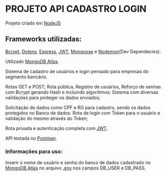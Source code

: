 <h1>PROJETO API CADASTRO LOGIN</h1>
<p>Projeto criado em <a href="https://nodejs.org/en/">NodeJS</a></p>

<h2>Frameworks utilizadas:</h2>
 <a href="https://www.npmjs.com/package/bcrypt">Bcrypt</a>, <a href="https://www.npmjs.com/package/dotenv">Dotenv</a>, 
<a href="https://www.npmjs.com/package/express">Express</a>, <a href="https://www.npmjs.com/package/jsonwebtoken">JWT</a>, <a href="https://www.npmjs.com/package/mongoose">Mongoose</a> e <a href="https://www.npmjs.com/package/nodemon">Nodemon</a>(Dev Dependecies).

Utilizado <a href="https://www.mongodb.com/atlas">MongoDB Atlas</a>.

Sistema de cadastro de usuários e login pensado para empresas do segmento bancário.

Rotas GET e POST;
Rota pública, Registro de usuários, Reforço de senhas com Bcrypt gerando Hash e incluindo algoritimos;
Sistema com diversas validações para proteger os dados enviados;

Solicitação de dados como CPF e RG para cadastro, sendo os dados protegidos no Banco de dados.
Rota de login com Token para o usuário e validação do mesmo através do Token;

Rota privada e autenticação completa com <a href="https://www.npmjs.com/package/jsonwebtoken">JWT</a>.

API testada no <a href="https://www.postman.com/">Postman</a>.


<h3>Informações para uso:</h3>

Inserir o nome de usuário e senha do banco de dados cadastrado no <a href="https://www.mongodb.com/atlas">MongoDB Atlas</a> no arquivo <a href="./.env">.env</a> nos campos DB_USER e DB_PASS.